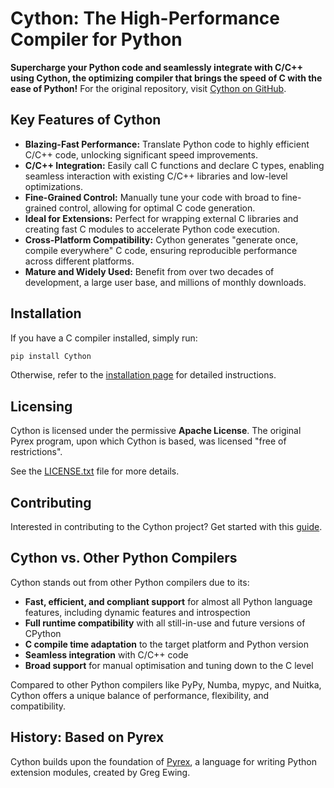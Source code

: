 # Cython: The High-Performance Compiler for Python

**Supercharge your Python code and seamlessly integrate with C/C++ using Cython, the optimizing compiler that brings the speed of C with the ease of Python!**  For the original repository, visit [Cython on GitHub](https://github.com/cython/cython).

## Key Features of Cython

*   **Blazing-Fast Performance:** Translate Python code to highly efficient C/C++ code, unlocking significant speed improvements.
*   **C/C++ Integration:** Easily call C functions and declare C types, enabling seamless interaction with existing C/C++ libraries and low-level optimizations.
*   **Fine-Grained Control:** Manually tune your code with broad to fine-grained control, allowing for optimal C code generation.
*   **Ideal for Extensions:** Perfect for wrapping external C libraries and creating fast C modules to accelerate Python code execution.
*   **Cross-Platform Compatibility:** Cython generates "generate once, compile everywhere" C code, ensuring reproducible performance across different platforms.
*   **Mature and Widely Used:** Benefit from over two decades of development, a large user base, and millions of monthly downloads.

## Installation

If you have a C compiler installed, simply run:

```bash
pip install Cython
```

Otherwise, refer to the [installation page](https://docs.cython.org/en/latest/src/quickstart/install.html) for detailed instructions.

## Licensing

Cython is licensed under the permissive **Apache License**.  The original Pyrex program, upon which Cython is based, was licensed "free of restrictions".

See the [LICENSE.txt](https://github.com/cython/cython/blob/master/LICENSE.txt) file for more details.

## Contributing

Interested in contributing to the Cython project? Get started with this [guide](https://github.com/cython/cython/blob/master/docs/CONTRIBUTING.rst).

## Cython vs. Other Python Compilers

Cython stands out from other Python compilers due to its:

*   **Fast, efficient, and compliant support** for almost all Python language features, including dynamic features and introspection
*   **Full runtime compatibility** with all still-in-use and future versions of CPython
*   **C compile time adaptation** to the target platform and Python version
*   **Seamless integration** with C/C++ code
*   **Broad support** for manual optimisation and tuning down to the C level

Compared to other Python compilers like PyPy, Numba, mypyc, and Nuitka, Cython offers a unique balance of performance, flexibility, and compatibility.

## History: Based on Pyrex

Cython builds upon the foundation of [Pyrex](https://www.cosc.canterbury.ac.nz/~greg/python/Pyrex/), a language for writing Python extension modules, created by Greg Ewing.